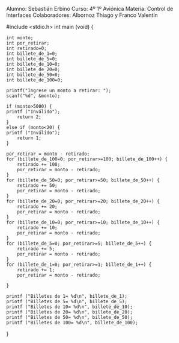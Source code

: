 Alumno: Sebastián Erbino
Curso: 4º 1º Aviónica
Materia: Control de Interfaces
Colaboradores: Albornoz Thiago y Franco Valentín

#include <stdio.h>
int main (void) {

    int monto;
    int por_retirar;
    int retirado=0;
    int billete_de_1=0;
    int billete_de_5=0;
    int billete_de_10=0;
    int billete_de_20=0;
    int billete_de_50=0;
    int billete_de_100=0;

    printf("Ingrese un monto a retirar: ");
    scanf("%d", &monto);

    if (monto>5000) {
    printf ("Inválido");
        return 2;
    }
    else if (monto<20) {
    printf ("Inválido");
        return 1;
    }
 
    por_retirar = monto - retirado;
    for (billete_de_100=0; por_retirar>=100; billete_de_100++) {
        retirado += 100;
        por_retirar = monto - retirado;
    }
    for (billete_de_50=0; por_retirar>=50; billete_de_50++) { 
        retirado += 50;
        por_retirar = monto - retirado;
    }
    for (billete_de_20=0; por_retirar>=20; billete_de_20++) {
        retirado += 20;
        por_retirar = monto - retirado;
    }
    for (billete_de_10=0; por_retirar>=10; billete_de_10++) {
        retirado += 10;
        por_retirar = monto - retirado;
    }
    for (billete_de_5=0; por_retirar>=5; billete_de_5++) {
        retirado += 5;
        por_retirar = monto - retirado;
    }
    for (billete_de_1=0; por_retirar>=1; billete_de_1++) { 
        retirado += 1;
        por_retirar = monto - retirado;

    }

    printf ("Billetes de 1= %d\n", billete_de_1);
    printf ("Billetes de 5= %d\n", billete_de_5);
    printf ("Billetes de 10= %d\n", billete_de_10);
    printf ("Billetes de 20= %d\n", billete_de_20);
    printf ("Billetes de 50= %d\n", billete_de_50);
    printf ("Billetes de 100= %d\n", billete_de_100);
} 
